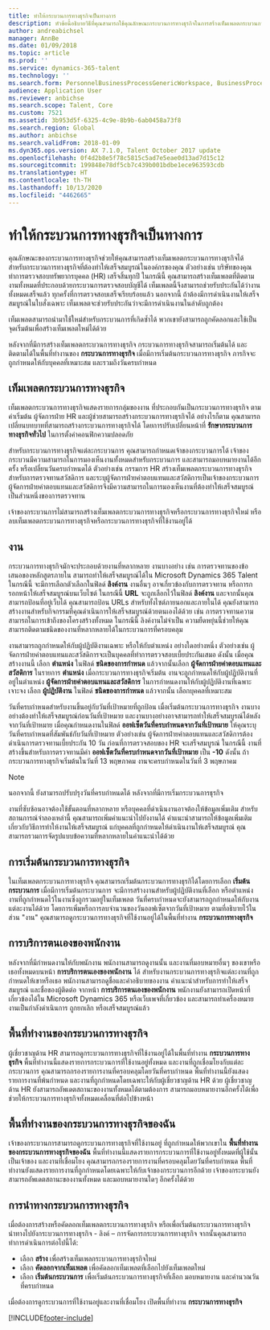 ```yaml
---
title: ทำให้กระบวนการทางธุรกิจเป็นทางการ
description: หัวข้อนี้อธิบายวิธีที่คุณสามารถใช้คุณลักษณะกระบวนการทางธุรกิจในการสร้างเท็มเพลตกระบวนการทางธุรกิจ สำหรับกระบวนการที่ต้องทำให้เสร็จสมบูรณ์ในองค์กรของคุณ
author: andreabichsel
manager: AnnBe
ms.date: 01/09/2018
ms.topic: article
ms.prod: ''
ms.service: dynamics-365-talent
ms.technology: ''
ms.search.form: PersonnelBusinessProcessGenericWorkspace, BusinessProcessGenericTemplateListpage, BusinessProcessGenericMyTemplates, BusinessProcessGroupAssignment
audience: Application User
ms.reviewer: anbichse
ms.search.scope: Talent, Core
ms.custom: 7521
ms.assetid: 3b953d5f-6325-4c9e-8b9b-6ab0458a73f8
ms.search.region: Global
ms.author: anbichse
ms.search.validFrom: 2018-01-09
ms.dyn365.ops.version: AX 7.1.0, Talent October 2017 update
ms.openlocfilehash: 0f4d2b8e5f78c5815c5ad7e5eae0d13ad7d15c12
ms.sourcegitcommit: 199848e78df5cb7c439b001bdbe1ece963593cdb
ms.translationtype: HT
ms.contentlocale: th-TH
ms.lasthandoff: 10/13/2020
ms.locfileid: "4462665"
---
```

# <a name="formalize-business-processes"></a>ทำให้กระบวนการทางธุรกิจเป็นทางการ

คุณลักษณะของกระบวนการทางธุรกิจช่วยให้คุณสามารถสร้างเท็มเพลตกระบวนการทางธุรกิจได้ สำหรับกระบวนการทางธุรกิจที่ต้องทำให้เสร็จสมบูรณ์ในองค์กรของคุณ ตัวอย่างเช่น บริษัทของคุณทำการตรวจสอบทรัพยากรบุคคล (HR) เสร็จสิ้นทุกปี ในกรณีนี้ คุณสามารถสร้างเท็มเพลตที่ติดตามงานทั้งหมดที่ประกอบด้วยกระบวนการตรวจสอบบัญชีได้ เท็มเพลตนี้จึงสามารถช่วยรับประกันได้ว่างานทั้งหมดเสร็จแล้ว ทุกครั้งที่การตรวจสอบเสร็จเรียบร้อยแล้ว นอกจากนี้ ถ้าต้องมีการดำเนินงานให้เสร็จสมบูรณ์ในใบสั่งเฉพาะ เท็มเพลตจะช่วยรับประกันว่าจะมีการดำเนินงานในลำดับถูกต้อง

เท็มเพลตสามารถนำมาใช้ใหม่สำหรับกระบวนการที่เกิดซ้ำได้ พวกเขายังสามารถถูกคัดลอกและใช้เป็นจุดเริ่มต้นเพื่อสร้างเท็มเพลตใหม่ได้ด้วย

หลังจากที่มีการสร้างเท็มเพลตกระบวนการทางธุรกิจ กระบวนการทางธุรกิจสามารถเริ่มต้นได้ และติดตามได้ในพื้นที่ทำงานของ **กระบวนการทางธุรกิจ** เมื่อมีการเริ่มต้นกระบวนการทางธุรกิจ ภารกิจจะถูกกำหนดให้กับบุคคลที่เหมาะสม และรวมถึงวันครบกำหนด

## <a name="business-process-templates"></a>เท็มเพลตกระบวนการทางธุรกิจ
เท็มเพลตกระบวนการทางธุรกิจแสดงรายการกลุ่มของงาน ที่ประกอบกันเป็นกระบวนการทางธุรกิจ ตามค่าเริ่มต้น ผู้จัดการฝ่าย HR และผู้ช่วยสามารถสร้างกระบวนการทางธุรกิจได้ อย่างไรก็ตาม คุณสามารถเปลี่ยนบทบาทที่สามารถสร้างกระบวนการทางธุรกิจได้ โดยการปรับเปลี่ยนหน้าที่ **รักษากระบวนการทางธุรกิจทั่วไป** ในการตั้งค่าคอนฟิกความปลอดภัย

สำหรับกระบวนการทางธุรกิจแต่ละกระบวนการ คุณสามารถกำหนดเจ้าของกระบวนการได้ เจ้าของกระบวนมีความสามารถในการมองเห็นงานทั้งหมดสำหรับกระบวนการ และสามารถมอบหมายงานได้อีกครั้ง หรือเปลี่ยนวันครบกำหนดได้ ตัวอย่างเช่น กรรมการ HR สร้างเท็มเพลตกระบวนการทางธุรกิจสำหรับการตรวจทานสวัสดิการ และระบุผู้จัดการฝ่ายค่าตอบแทนและสวัสดิการเป็นเจ้าของกระบวนการ ผู้จัดการฝ่ายค่าตอบแทนและสวัสดิการจึงมีความสามารถในการมองเห็นงานที่ต้องทำให้เสร็จสมบูรณ์ เป็นส่วนหนึ่งของการตรวจทาน

เจ้าของกระบวนการไม่สามารถสร้างเท็มเพลตกระบวนการทางธุรกิจหรือกระบวนการทางธุรกิจใหม่ หรือลบเท็มเพลตกระบวนการทางธุรกิจหรือกระบวนการทางธุรกิจที่ใช้งานอยู่ได้

## <a name="tasks"></a>งาน
กระบวนการทางธุรกิจมักจะประกอบด้วยงานที่หลากหลาย งานบางอย่าง เช่น การตรวจทานของข้อเสนอของหลักสูตรภายใน สามารถทำให้เสร็จสมบูรณ์ได้ใน Microsoft Dynamics 365 Talent ในกรณีนี้ จะมีการเลือกตัวเลือกในฟิลด์ **ลิงค์งาน** งานอื่นๆ อาจเกี่ยวข้องกับการตรวจทาน หรือการกรอกหน้าให้เสร็จสมบูรณ์บนเว็บไซต์ ในกรณีนี้ **URL** จะถูกเลือกไว้ในฟิลด์ **ลิงค์งาน** และจากนั้นคุณสามารถป้อนที่อยู่เว็บได้ คุณสามารถป้อน URLs สำหรับทั้งไซต์ภายนอกและภายในได้ คุณยังสามารถสร้างงานสำหรับกิจกรรมที่คุณดำเนินการให้เสร็จสมบูรณ์ด้วยตนเองได้ด้วย เช่น การตรวจทานความสามารถในการเข้าถึงของโครงสร้างทั้งหมด ในกรณีนี้ ลิงค์งานไม่จำเป็น ความยืดหยุ่นนี้ช่วยให้คุณสามารถติดตามชนิดของงานที่หลากหลายได้ในกระบวนการที่ครอบคลุม

งานสามารถถูกกำหนดให้กับผู้ปฏิบัติงานเฉพาะ หรือให้กับตำแหน่ง อย่างใดอย่างหนึ่ง ตัวอย่างเช่น ผู้จัดการฝ่ายค่าตอบแทนและสวัสดิการจะเป็นบุคคลที่ทำการตรวจสอบเบี้ยประกันเสมอ ดังนั้น เมื่อคุณสร้างงานนี้ เลือก **ตำแหน่ง** ในฟิลด์ **ชนิดของการกำหนด** แล้วจากนั้นเลือก **ผู้จัดการฝ่ายค่าตอบแทนและสวัสดิการ** ในรายการ **ตำแหน่ง** เมื่อกระบวนการทางธุรกิจเริ่มต้น งานจะถูกกำหนดให้กับผู้ปฏิบัติงานที่อยู่ในตำแหน่ง **ผู้จัดการฝ่ายค่าตอบแทนและสวัสดิการ** ในการกำหนดงานให้กับผู้ปฏิบัติงานที่เฉพาะเจาะจง เลือก **ผู้ปฏิบัติงาน** ในฟิลด์ **ชนิดของการกำหนด** แล้วจากนั้น เลือกบุคคลที่เหมาะสม

วันที่ครบกำหนดสำหรับงานขึ้นอยู่กับวันที่เป้าหมายที่ถูกป้อน เมื่อเริ่มต้นกระบวนการทางธุรกิจ งานบางอย่างต้องทำให้เสร็จสมบูรณ์ก่อนวันที่เป้าหมาย และงานบางอย่างอาจสามารถทำให้เสร็จสมบูรณ์ได้หลังจากวันที่เป้าหมาย เมื่อคุณกำหนดงานในฟิลด์ **ออฟเซ็ตวันที่ครบกำหนดจากวันที่เป้าหมาย** ให้คุณระบุวันที่ครบกำหนดที่สัมพันธ์กับวันที่เป้าหมาย ตัวอย่างเช่น ผู้จัดการฝ่ายค่าตอบแทนและสวัสดิการต้องดำเนินการตรวจทานเบี้ยประกัน 10 วัน ก่อนที่การตรวจสอบของ HR จะเสร็จสมบูรณ์ ในกรณีนี้ งานที่สร้างขึ้นสำหรับการตรวจทานมีค่า **ออฟเซ็ตวันที่ครบกำหนดจากวันที่เป้าหมาย** เป็น **-10** ดังนั้น ถ้ากระบวนการทางธุรกิจเริ่มต้นในวันที่ 13 พฤษภาคม งานจะครบกำหนดในวันที่ 3 พฤษภาคม

> [!NOTE]
> นอกจากนี้ ยังสามารถปรับปรุงวันที่ครบกำหนดได้ หลังจากที่มีการเริ่มกระบวนการธุรกิจ

งานที่ซับซ้อนอาจต้องใช้ขั้นตอนที่หลากหลาย หรือบุคคลที่ดำเนินงานอาจต้องให้ข้อมูลเพิ่มเติม สำหรับสถานการณ์จำลองเหล่านี้ คุณสามารถเพิ่มคำแนะนำไปยังงานได้ คำแนะนำสามารถให้ข้อมูลเพิ่มเติมเกี่ยวกับวิธีการทำให้งานให้เสร็จสมบูรณ์ แก่บุคคลที่ถูกกำหนดให้ดำเนินงานให้เสร็จสมบูรณ์ คุณสามารถรวมการจัดรูปแบบข้อความที่หลากหลายในคำแนะนำได้ด้วย

## <a name="starting-a-business-process"></a>การเริ่มต้นกระบวนการทางธุรกิจ
ในเท็มเพลตกระบวนการทางธุรกิจ คุณสามารถเริ่มต้นกระบวนการทางธุรกิได้โดยการเลือก **เริ่มต้นกระบวนการ** เมื่อมีการเริ่มต้นกระบวนการ จะมีการสร้างงานสำหรับผู้ปฏิบัติงานที่เลือก หรือตำแหน่งงานที่ถูกกำหนดไว้ในงานซึ่งถูกรวมอยู่ในเท็มเพลต วันที่ครบกำหนดจะยังสามารถถูกกำหนดให้กับงานแต่ละงานได้ด้วย โดยการเพิ่มหรือการลบจำนวนของวันออฟเซ็ตจากวันที่เป้าหมาย ตามที่อธิบายไว้ในส่วน "งาน" คุณสามารถดูกระบวนการทางธุรกิจที่ใช้งานอยู่ได้ในพื้นที่ทำงาน **กระบวนการทางธุรกิจ**

## <a name="employee-self-service"></a>การบริการตนเองของพนักงาน
หลังจากที่มีกำหนดงานให้กับพนักงาน พนักงานสามารถดูงานนั้น และงานที่มอบหมายอื่นๆ ของเขาหรือเธอทั้งหมดบนหน้า **การบริการตนเองของพนักงาน** ได้ สำหรับงานกระบวนการทางธุรกิจแต่ละงานที่ถูกกำหนดให้เขาหรือเธอ พนักงานสามารถดูชื่อและคำอธิบายของงาน คำแนะนำสำหรับการทำให้เสร็จสมบูรณ์ และชื่อของผู้ติดต่อ จากหน้า **การบริการตนเองของพนักงาน** พนักงานยังสามารถเปิดหน้าที่เกี่ยวข้องได้ใน Microsoft Dynamics 365 หรือเว็บเพจที่เกี่ยวข้อง และสามารถทำเครื่องหมายงานเป็นกำลังดำเนินการ ถูกยกเลิก หรือเสร็จสมบูรณ์แล้ว

## <a name="business-process-workspace"></a>พื้นที่ทำงานของกระบวนการทางธุรกิจ
ผู้เชี่ยวชาญด้าน HR สามารถดูกระบวนการทางธุรกิจที่ใช้งานอยู่ได้ในพื้นที่ทำงาน **กระบวนการทางธุรกิจ** พื้นที่ทำงานนี้แสดงรายการกระบวนการที่ใช้งานอยู่ทั้งหมด และงานที่ถูกเชื่อมโยงกับแต่ละกระบวนการ คุณสามารถกรองรายการงานที่ครอบคลุมโดยวันที่ครบกำหนด พื้นที่ทำงานนี้ยังแสดงรายการงานที่พ้นกำหนด และงานที่ถูกกำหนดโดยเฉพาะให้กับผู้เชี่ยวชาญด้าน HR ด้วย ผู้เชี่ยวชาญด้าน HR ยังสามารถอัพเดตสถานะของงานทั้งหมดได้ตามต้องการ สามารถมอบหมายงานอีกครั้งได้เพื่อช่วยให้กระบวนการทางธุรกิจทั้งหมดเคลื่อนที่ต่อไปข้างหน้า

## <a name="my-business-processes-workspace"></a>พื้นที่ทำงานของกระบวนการทางธุรกิจของฉัน
เจ้าของกระบวนการสามารถดูกระบวนการทางธุรกิจที่ใช้งานอยู่ ที่ถูกกำหนดให้พวกเขาใน **พื้นที่ทำงานของกระบวนการทางธุรกิจของฉัน** พื้นที่ทำงานนี้แสดงรายการกระบวนการที่ใช้งานอยู่ทั้งหมดที่ผู้ใช้นั้นเป็นเจ้าของ และงานที่เชื่อมโยง คุณสามารถกรองรายการงานที่ครอบคลุมโดยวันที่ครบกำหนด พื้นที่ทำงานยังแสดงรายการงานที่ถูกกำหนดโดยเฉพาะให้กับเจ้าของกระบวนการอีกด้วย เจ้าของกระบวนยังสามารถอัพเดตสถานะของงานทั้งหมด และมอบหมายงานใดๆ อีกครั้งได้ด้วย

## <a name="navigating-business-processes"></a>การนำทางกระบวนการทางธุรกิจ
เมื่อต้องการสร้างหรือคัดลอกเท็มเพลตกระบวนการทางธุรกิจ หรือเพื่อเริ่มต้นกระบวนการทางธุรกิจ นำทางไปยังกระบวนการทางธุรกิจ - ลิงค์ – การจัดการกระบวนการทางธุรกิจ จากนั้นคุณสามารถทำการดำเนินการต่อไปนี้ได้:

- เลือก **สร้าง** เพื่อสร้างเท็มเพลกระบวนการทางธุรกิจใหม่
- เลือก **คัดลอกจากเท็มเพลต** เพื่อคัดลอกเท็มเพลตที่เลือกไปยังเท็มเพลตใหม่
- เลือก **เริ่มต้นกระบวนการ** เพื่อเริ่มต้นกระบวนการทางธุรกิจที่เลือก มอบหมายงาน และคำนวณวันที่ครบกำหนด

เมื่อต้องการดูกระบวนการที่ใช้งานอยู่และงานที่เชื่อมโยง เปิดพื้นที่ทำงาน **กระบวนการทางธุรกิจ**



[!INCLUDE[footer-include](../includes/footer-banner.md)]